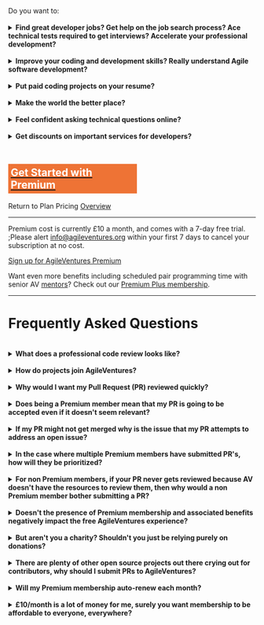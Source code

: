 <div>Do you want to:</div>
<div><br></div>
<div>
   <details>
      <summary><b>Find great developer jobs? Get help on the job search process? Ace technical tests required to get interviews? Accelerate your professional development?</b></summary>
      <p></p>
      <p>Many AgileVentures have leveraged the skills they've learnt through working in teams on our open source projects to land great tech jobs, get promotions and develop themselves professionally. See <a href="/grow">/grow</a> for testimonials. Premium membership helps you learn from senior members' experience to help you in the AV private Slack channels for jobs, tech tests, devops and professional development.</p>
   </details>
   <br>
   <details>
      <summary><b>Improve your coding and development skills? Really understand Agile software development?</b></summary>
      <p></p>
      <p>AgileVentures mission is to develop quality software for charities and other non-profits whilst also supporting the learning and development of individuals wishing to improve their teamwork and coding skills. AgileVentures software projects are all open source and open development. Contributions are submitted via an open code submission process or "pull request" (PR). Becoming an AgileVentures Premium member entitles you to a priority code review, that is a professional code review of your code submission to any AgileVentures project, within 2 working days (excludes weekends and UK national holidays) of submission.</p>
   </details>
   <br>
   <details>
      <summary><b>Put paid coding projects on your resume?</b></summary>
      <p></p>
      <p>Becoming an AgileVentures premium member makes you eligible for "paid" projects; those AgileVenture projects where a charity customer has funds for (or a donation covers) paid software development. Premium membership does not entitle the premium member to participate in any particular paid project, but does make them eligible for consideration.  Participation in any particular project is at the discretion of the project team lead, or project team consortium, as appropriate to the individual project.</p>
   </details>
   <br>
   <details>
      <summary><b>Make the world the better place?</b></summary>
      <p></p>
      <p>In addition to all the other benefits your subscription to a premium plan helps AgileVentures in its ongoing mission to support charities around the world with IT solutions and also make learning resources available globally to developers trying to level up and make the world a better place. We have to pay for server hosting etc. and every little helps cover our costs.</p>
   </details>
   <br>
   <details>
      <summary><b>Feel confident asking technical questions online?</b></summary>
      <p></p>
      <p>Posting to StackOverflow or similar forums is a fantastic way to get quick feedback on any coding problem you may have. You'll need to follow the <a href="http://stackoverflow.com/help/how-to-ask">guidelines</a> on how to ask a good question, but assuming you do and you post a link to your question into the #techtalk channel, and follow any instructions from AV mentors on how to improve your question, then we'll do our best to answer it, including starring it and up-voting to help attract the attention of others in case we cannot provide a direct answer ourselves.</p>
   </details>
   <br>
   <details>
      <summary><b>Get discounts on important services for developers?</b></summary>
      <p></p>
      <p></p>
      <div>By becoming an AgileVentures Premium member you become part of our NonProfit organisation and thus become eligible for a &#36;10 discount on the CodeSchool monthly fee of &#36;29.</div>
      </div>
      <p></p>
   </details>
   <br>
   <div><br></div>
   <div>
      <div class="text-center"><span class="btn btn-primary btn-block" style="padding: 5px; width: 50%; border-color: rgb(238, 115, 53); background: rgb(238, 115, 53); display: inline-block; font-size: 1.5em; white-space: normal;"><a href="/subscriptions/new?plan=premium"><b><font color="#ffffff">Get Started with Premium</font></b></a></span></div>
      <div><br></div>
      <div>Return to Plan Pricing <a style="display: inline-block;" href="/membership-plans">Overview</a>
      </div>
      <div>
         <hr>
      </div>
      <div>Premium cost is currently &#xa3;10 a month, and comes with a 7-day free trial. ;Please alert <a href="mailto:info@agileventures.org" style="background-color: rgb(248, 248, 248);">info@agileventures.org</a> within your first 7 days to cancel your subscription at no cost.<br></div>
      <p><a href="/subscriptions/new">Sign up for AgileVentures Premium</a><br></p>
      <p>Want even more benefits including scheduled pair programming time with senior AV <a href="/mentors">mentors</a>? Check out our <a href="/premium-plus">Premium Plus membership</a>.</p>
      <hr>
      <a name="faq">
         <h1>Frequently Asked Questions</h1>
      </a>
      <br>
      <details>
         <summary><b>What does a professional code review looks like?</b></summary>
         <p></p>
         <div>Check out the following three examples of previous professional code reviews offered to premium members:</div>
         <ul>
            <li><a href="https://github.com/AgileVentures/WebsiteOne/pull/1474">Review 1</a></li>
            <li><a href="https://github.com/AgileVentures/LocalSupport/pull/429">Review 2</a></li>
            <li><a href="https://github.com/AgileVentures/WebsiteOne/pull/1519">Review 3</a></li>
         </ul>
      </details>
      <br>
      <details>
         <summary><b>How do projects join AgileVentures?</b></summary>
         <p></p>
         <div>Any project can become an AgileVentures project given that it meets the following criteria:</div>
         <p></p>
         <ul>
            <li>
               <span style="line-height: 1.4em;">Open Source</span><br>
            </li>
            <li>
               <span style="line-height: 1.4em;">Open Development</span><br>
            </li>
            <li>
               <span style="line-height: 1.4em;">Charitable</span><span style="line-height: 1.4em;"> Objective (as assessed by board of Trustees)</span><br>
            </li>
         </ul>
      </details>
      <br>
      <details>
         <summary><b>Why would I want my Pull Request (PR) reviewed quickly?</b></summary>
         <p></p>
         <p>Premium membership guarantees a pull request will be reviewed promptly and thoroughly.  Pull requests that wait for a long time before a review often require more work to be merged in, and may be discarded if no one is willing to do that additional work.  Also, it's great to get feedback when the code you have just created is still fresh in your mind.  If it takes a long time to get feedback you may not be able to learn as much as you would otherwise.</p>
      </details>
      <br>
      <details>
         <summary><b>Does being a Premium member mean that my PR is going to be accepted even if it doesn't seem relevant?</b></summary>
         <p></p>
         <p>No it doesn't mean it will be accepted - but being a Premium member means we'll try harder to work with you to get it into a shape where it can be accepted.  Even if it ultimately doesn't make sense to merge it in, we'll be doing our best to ensure that you derive the maximum learning benefit from the experience.</p>
         <p></p>
      </details>
      <br>
      <details>
         <summary><b>If my PR might not get merged why is the issue that my PR attempts to address an open issue?</b></summary>
         <p></p>
         <p>It's an open issue because it's something that needs to be addressed, however that does not mean that the way that you tried to address it is necessarily compatible with other aspects of the project.  We'll do our best to help you make it compatible, but ultimately if you don't follow our suggestions for changes to your PR and we don't have the resources to make them ourselves, or the process has taken so long that it's no longer efficient to work with your PR, then it might well be discarded and the issue will be fixed by a PR from another member.</p>
      </details>
      <br>
      <details>
         <summary><b>In the case where multiple Premium members have submitted PR's, how will they be prioritized?</b></summary>
         <p></p>
         <p>Given PRs from multiple Premium members project priorities come into play.  Exploring the interplay between delivering value to the end client, use of different technologies and team collaboration is precisely what the AgileVentures experience is all about.  If there are many Premium members submitting PRs and we don't have enough reviewers to meet the demand we will need to recruit and or hire more reviewers, or possibly adjust the pricing model.</p>
      </details>
      <br>
      <details>
         <summary><b>For non Premium members, if your PR never gets reviewed because AV doesn't have the resources to review them, then why would a non Premium member bother submitting a PR?</b></summary>
         <p></p>
         <p>The same is true for any open source project - open source projects live or die depending on whether the maintainers have the resources to review the incoming PRs.  In other projects if you see that the maintainers are very busy dealing with lots of other PRs, it may be that your PR will be overlooked. In AgileVentures non-Premium members may still be intrigued by an open issue they have noticed and be interested in submitting a speculative PR and they may still get comments, and/or be merged in, depending on how busy things are at a given time.  Reviewing PRs consumes AV resources and the presence of a PR doesn't necessarily provide benefit to AV.  Getting feedback on the PR is a great learning experience, and the Premium model is designed to allow us to focus that effort on the most committed members, as well as increasing the likelihood that we have sufficient resources to keep reviewing incoming PRs.</p>
      </details>
      <br>
      <details>
         <summary><b>Doesn't the presence of Premium membership and associated benefits negatively impact the free AgileVentures experience?</b></summary>
         <p></p>
         <p>Free tier members still get the fundamental AgileVentures benefits, including access to AgileVentures Slack, the ability to attend AgileVentures scrums, client meetings and pairing sessions, and access to the full video archive of all AgileVentures development.  AgileVentures is committed to following "open development"; a level above simple "open source" in which not only the source code, but all aspects of the development process are made visible to anybody who is interested.  The idea being to make it possible for anyone to start participating in an Agile project at any point, and to maximise the opportunities for real and authentic learning.  Making all these free resources available is demanding, and so Premium membership is a mechanism to help the ongoing provision of those services.  In the long run Premium membership should serve free tier members by ensuring they have access to all the basic AgileVentures benefits for many years to come.</p>
         <p>Also to the extent that Premium membership encourages ongoing PR submissions from more committed members and supports a more organised PR review process, this should lead to improved code quality and project maintainability, which then indirectly benefits all members.</p>
      </details>
      <br>
      <details>
         <summary><b>But aren't you a charity?  Shouldn't you just be relying purely on donations?</b></summary>
         <p></p>
         <p>AgileVentures is a registered UK charity, and donations are very welcome.  If you're keen to donate then please check out our <a href="/associate">Associate</a> membership.  To the extent we could continue to provide all our services purely based on donations we would.  However donations by themselves are insufficient at this time.  Being a charity does not mean expending all available resources to the point of bankruptcy.  It is perfectly reasonable for a charity to provide Premium services to members who are in a position to contribute a little extra.  In any community there is a danger that some members will consume more resources than others to the overall detriment of the community.  Particularly as regards PRs, even well-meaning attempts at fixing issues can actually be dangerous red-herrings that require lots of effort to get into shape.  Premium membership provides a mechanism for AgileVentures project managers to focus their effort on submission from the more committed members and ultimately to get fairly compensated for the work that they put in to help members learn about how to participate effectively in the Agile development process.</p>
      </details>
      <br>
      <details>
         <summary><b>There are plenty of other open source projects out there crying out for contributors, why should I submit PRs to AgileVentures?</b></summary>
         <p></p>
         <p>Because we are a good cause, and we're trying to help other good causes around the world, as well as all developers improve their Agile project and coding skills.  Please do submit PRs to other open source projects - there's lots of other great causes, but you won't necessarily get the specific support for understanding the Agile development process, or be guaranteed full visibility to the complete development process.  What AgileVentures offers that's different from other open source projects is full access to the entire development process, and a commitment to help everyone learn about Agile development, not just code.  Our project maintainers are committed to your development as an Agile software developer, as well as to the success of their project.  They'll try to help everyone, but will prioritize helping Premium members.</p>
      </details>
      <br>
      <details>
         <summary><b>Will my Premium membership auto-renew each month?</b></summary>
         <p></p>
         <p>Yes, you'll be charged each month automatically - please email <a href="mailto:info@agileventures.org">info@agileventures.org</a> if you would like to cancel your subscription.</p>
      </details>
      <br>
      <details>
         <summary><b>&#xa3;10/month is a lot of money for me, surely you want membership to be affordable to everyone, everywhere?</b></summary>
         <p></p>
         <p>Of course we do; however we also want to make our operation sustainable. If you can't afford &#xa3;10/month please contact <a href="mailto:info@agileventures.org">info@agileventures.org</a> and we will see if we can find sponsorship to cover some or all of the costs of your premium membership.</p>
      </details>
      <div></div>
   </div>
   <p><span class="s2"></span></p>
</div>
